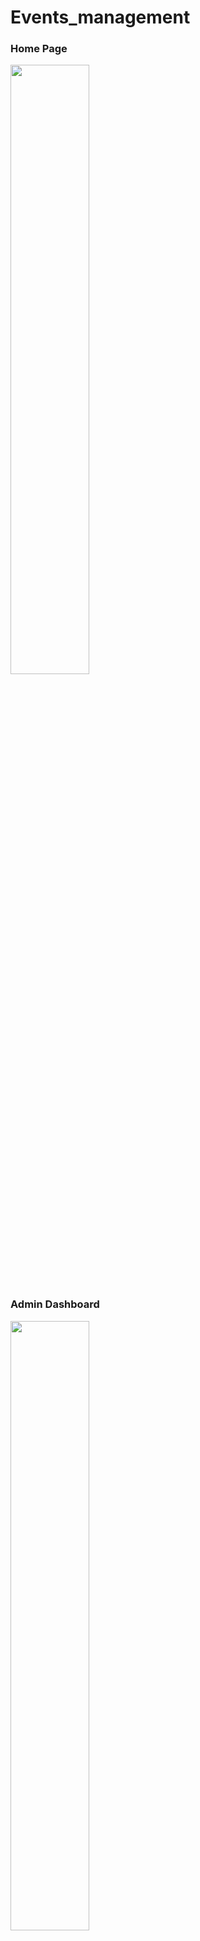 # Events_management
<h3>Home Page</h3>
<img src="https://user-images.githubusercontent.com/100817261/211114237-f16cbf14-9dd9-406b-bc74-89feb0f9f9e5.png" height="50%">
<h3>Admin Dashboard</h3>
<img src="https://user-images.githubusercontent.com/100817261/211114226-d3a08760-e772-436d-8aba-3bafcff1d90a.png" height="50%"/>
<h3>Login</h3>
<img src="https://user-images.githubusercontent.com/100817261/211114230-c1e4d26c-c6f0-44ea-b35f-ed63100a86eb.png" height="50%"/>
<h3>L'inscription des participants</h3>
<img src="https://user-images.githubusercontent.com/100817261/211114242-8387f30e-24e8-48b2-a835-b1e43ca31ec1.PNG" height="50%"/>


